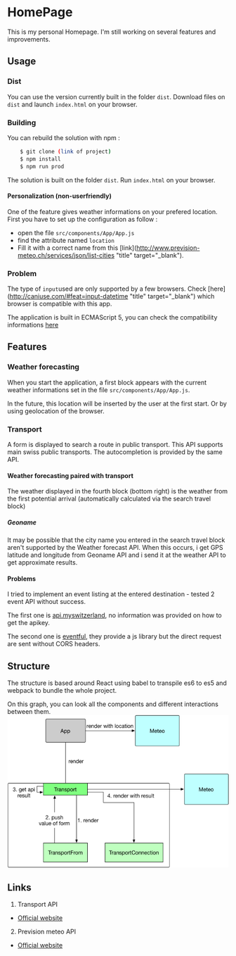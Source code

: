 # HomePage
This is my personal Homepage. I'm still working on several features and improvements.

## Usage

### Dist

You can use the version currently built in the folder `dist`.
Download files on `dist` and launch `index.html` on your browser.

### Building

You can rebuild the solution with npm :
```bash
    $ git clone (link of project)
    $ npm install
    $ npm run prod
```

The solution is built on the folder `dist`. Run `index.html` on your browser.

#### Personalization (non-userfriendly)

One of the feature gives weather informations on your prefered location.
First you have to set up the configuration as follow :  
- open the file `src/components/App/App.js`
- find the attribute named `location`
- Fill it with a correct name from this [link](http://www.prevision-meteo.ch/services/json/list-cities "title" target="_blank").


### Problem

The type of `input`used are only supported by a few browsers.
Check [here](http://caniuse.com/#feat=input-datetime "title" target="_blank") which browser is compatible with this app.

The application is built in ECMAScript 5, you can check the compatibility informations [here](http://caniuse.com/#feat=es5)

## Features

### Weather forecasting

When you start the application, a first block appears with the current weather informations set in the file `src/components/App/App.js`.

In the future, this location will be inserted by the user at the first start. Or by using geolocation of the browser.

### Transport

A form is displayed to search a route in public transport. This API supports main swiss public transports.
The autocompletion is provided by the same API.

#### Weather forecasting paired with transport

The weather displayed in the fourth block (bottom right) is the weather from the first potential arrival (automatically calculated via the search travel block)

##### Geoname
It may be possible that the city name you entered in the search travel block aren't supported by the Weather forecast API.
When this occurs, i get GPS latitude and longitude from Geoname API and i send it at the weather API to get approximate results.

#### Problems

I tried to implement an event listing at the entered destination - tested 2 event API without success.

The first one is [api.myswitzerland](http://api.myswitzerland.com/), no information was provided on how to get the apikey.

The second one is [eventful](http://api.eventful.com/), they provide a js library but the direct request are sent without CORS headers.

## Structure
The structure is based around React using babel to transpile es6 to es5 and webpack to bundle the whole project.

On this graph, you can look all the components and different interactions between them.
![struct](./assets/struct.png)

## Links

1. Transport API
  * [Official website](https://transport.opendata.ch/)
2. Prevision meteo API
  * [Official website](http://www.prevision-meteo.ch/services)
